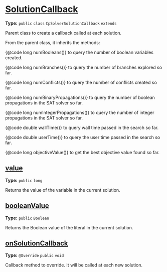 # [SolutionCallback](..//CpSolverSolutionCallback.java#L17)

**Type:** `public` `class` `CpSolverSolutionCallback` `extends`

Parent class to create a callback called at each solution. 

<p>From the parent class, it inherits the methods: 

<p>{@code long numBooleans()} to query the number of boolean variables created. 

<p>{@code long numBranches()} to query the number of branches explored so far. 

<p>{@code long numConflicts()} to query the number of conflicts created so far. 

<p>{@code long numBinaryPropagations()} to query the number of boolean propagations in the SAT 
solver so far. 

<p>{@code long numIntegerPropagations()} to query the number of integer propagations in the SAT 
solver so far. 

<p>{@code double wallTime()} to query wall time passed in the search so far. 

<p>{@code double userTime()} to query the user time passed in the search so far. 

<p>{@code long objectiveValue()} to get the best objective value found so far. 












## [value](..//CpSolverSolutionCallback.java#L40)

**Type:** `public` `long`

Returns the value of the variable in the current solution. 











## [booleanValue](..//CpSolverSolutionCallback.java#L46)

**Type:** `public` `Boolean`

Returns the Boolean value of the literal in the current solution. 











## [onSolutionCallback](..//CpSolverSolutionCallback.java#L51)

**Type:** `@Override` `public` `void`

Callback method to override. It will be called at each new solution. 











